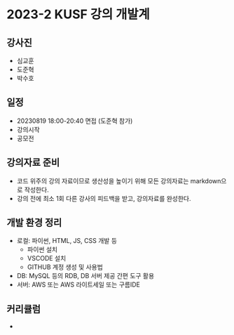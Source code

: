 # 2023-2 KUSF 강의 개발계

## 강사진
- 심교훈
- 도준혁
- 박수호

## 일정
- 20230819 18:00-20:40 면접 (도준혁 참가)
- 강의시작
- 공모전

## 강의자료 준비
- 코드 위주의 강의 자료이므로 생산성을 높이기 위해 모든 강의자료는 markdown으로 작성한다.
- 강의 전에 최소 1회 다른 강사의 피드백을 받고, 강의자료를 완성한다.

## 개발 환경 정리
- 로컬: 파이썬, HTML, JS, CSS 개발 등
  - 파이썬 설치
  - VSCODE 설치
  - GITHUB 계정 생성 및 사용법
- DB: MySQL 등의 RDB, DB 서버 제공 간편 도구 활용
- 서버: AWS 또는 AWS 라이트세일 또는 구름IDE

## 커리큘럼
- 
